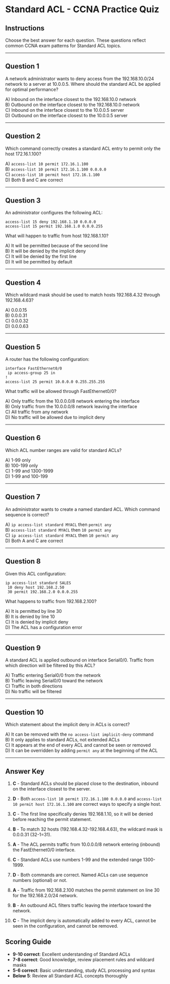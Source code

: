 # Standard ACL - CCNA Practice Quiz

## Instructions
Choose the best answer for each question. These questions reflect common CCNA exam patterns for Standard ACL topics.

---

## Question 1
A network administrator wants to deny access from the 192.168.10.0/24 network to a server at 10.0.0.5. Where should the standard ACL be applied for optimal performance?

A) Inbound on the interface closest to the 192.168.10.0 network  
B) Outbound on the interface closest to the 192.168.10.0 network  
C) Inbound on the interface closest to the 10.0.0.5 server  
D) Outbound on the interface closest to the 10.0.0.5 server  

---

## Question 2
Which command correctly creates a standard ACL entry to permit only the host 172.16.1.100?

A) `access-list 10 permit 172.16.1.100`  
B) `access-list 10 permit 172.16.1.100 0.0.0.0`  
C) `access-list 10 permit host 172.16.1.100`  
D) Both B and C are correct  

---

## Question 3
An administrator configures the following ACL:
```
access-list 15 deny 192.168.1.10 0.0.0.0
access-list 15 permit 192.168.1.0 0.0.0.255
```
What will happen to traffic from host 192.168.1.10?

A) It will be permitted because of the second line  
B) It will be denied by the implicit deny  
C) It will be denied by the first line  
D) It will be permitted by default  

---

## Question 4
Which wildcard mask should be used to match hosts 192.168.4.32 through 192.168.4.63?

A) 0.0.0.15  
B) 0.0.0.31  
C) 0.0.0.32  
D) 0.0.0.63  

---

## Question 5
A router has the following configuration:
```
interface FastEthernet0/0
 ip access-group 25 in
!
access-list 25 permit 10.0.0.0 0.255.255.255
```
What traffic will be allowed through FastEthernet0/0?

A) Only traffic from the 10.0.0.0/8 network entering the interface  
B) Only traffic from the 10.0.0.0/8 network leaving the interface  
C) All traffic from any network  
D) No traffic will be allowed due to implicit deny  

---

## Question 6
Which ACL number ranges are valid for standard ACLs?

A) 1-99 only  
B) 100-199 only  
C) 1-99 and 1300-1999  
D) 1-99 and 100-199  

---

## Question 7
An administrator wants to create a named standard ACL. Which command sequence is correct?

A) `ip access-list standard MYACL` then `permit any`  
B) `access-list standard MYACL` then `10 permit any`  
C) `ip access-list standard MYACL` then `10 permit any`  
D) Both A and C are correct  

---

## Question 8
Given this ACL configuration:
```
ip access-list standard SALES
 10 deny host 192.168.2.50
 30 permit 192.168.2.0 0.0.0.255
```
What happens to traffic from 192.168.2.100?

A) It is permitted by line 30  
B) It is denied by line 10  
C) It is denied by implicit deny  
D) The ACL has a configuration error  

---

## Question 9
A standard ACL is applied outbound on interface Serial0/0. Traffic from which direction will be filtered by this ACL?

A) Traffic entering Serial0/0 from the network  
B) Traffic leaving Serial0/0 toward the network  
C) Traffic in both directions  
D) No traffic will be filtered  

---

## Question 10
Which statement about the implicit deny in ACLs is correct?

A) It can be removed with the `no access-list implicit-deny` command  
B) It only applies to standard ACLs, not extended ACLs  
C) It appears at the end of every ACL and cannot be seen or removed  
D) It can be overridden by adding `permit any` at the beginning of the ACL  

---

## Answer Key

1. **C** - Standard ACLs should be placed close to the destination, inbound on the interface closest to the server.

2. **D** - Both `access-list 10 permit 172.16.1.100 0.0.0.0` and `access-list 10 permit host 172.16.1.100` are correct ways to specify a single host.

3. **C** - The first line specifically denies 192.168.1.10, so it will be denied before reaching the permit statement.

4. **B** - To match 32 hosts (192.168.4.32-192.168.4.63), the wildcard mask is 0.0.0.31 (32-1=31).

5. **A** - The ACL permits traffic from 10.0.0.0/8 network entering (inbound) the FastEthernet0/0 interface.

6. **C** - Standard ACLs use numbers 1-99 and the extended range 1300-1999.

7. **D** - Both commands are correct. Named ACLs can use sequence numbers (optional) or not.

8. **A** - Traffic from 192.168.2.100 matches the permit statement on line 30 for the 192.168.2.0/24 network.

9. **B** - An outbound ACL filters traffic leaving the interface toward the network.

10. **C** - The implicit deny is automatically added to every ACL, cannot be seen in the configuration, and cannot be removed.

## Scoring Guide
- **9-10 correct**: Excellent understanding of Standard ACLs
- **7-8 correct**: Good knowledge, review placement rules and wildcard masks
- **5-6 correct**: Basic understanding, study ACL processing and syntax
- **Below 5**: Review all Standard ACL concepts thoroughly
